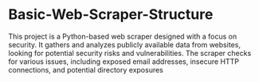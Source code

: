 # Basic-Web-Scraper-Structure
This project is a Python-based web scraper designed with a focus on security. It gathers and analyzes publicly available data from websites, looking for potential security risks and vulnerabilities. The scraper checks for various issues, including exposed email addresses, insecure HTTP connections, and potential directory exposures
